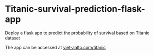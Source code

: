 # Titanic-survival-prediction-flask-app
Deploy a flask app to predict the probability of survival based on Titanic dataset


The app can be accessed at [viet-aalto.com/titanic](https://viet-aalto.com/titanic/)
